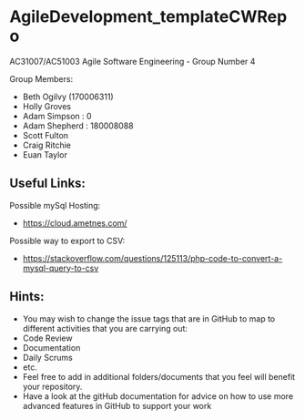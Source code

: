 # AgileDevelopment_templateCWRepo
AC31007/AC51003 Agile Software Engineering - Group Number 4

Group Members:
- Beth Ogilvy (170006311)
- Holly Groves
- Adam Simpson : 0
- Adam Shepherd : 180008088
- Scott Fulton
- Craig Ritchie
- Euan Taylor

## Useful Links:
Possible mySql Hosting:
 - https://cloud.ametnes.com/
 
 Possible way to export to CSV:
 - https://stackoverflow.com/questions/125113/php-code-to-convert-a-mysql-query-to-csv
  

## Hints:
- You may wish to change the issue tags that are in GitHub to map to different activities that you are carrying out:
 - Code Review
 - Documentation
 - Daily Scrums
 - etc.
- Feel free to add in additional folders/documents that you feel will benefit your repository.
- Have a look at the gitHub documentation for advice on how to use more advanced features in GitHub to support your work
